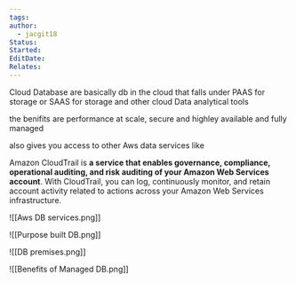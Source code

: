 ```yaml
---
tags: 
author:
  - jacgit18
Status: 
Started: 
EditDate: 
Relates:
---
```

Cloud Database are basically db in the cloud that falls under PAAS for storage or SAAS for storage and other cloud Data analytical tools 

the benifits are performance at scale, secure and highley available and fully managed

also gives you access to other Aws data services like

Amazon CloudTrail is **a service that enables governance, compliance, operational auditing, and risk auditing of your Amazon Web Services account**. With CloudTrail, you can log, continuously monitor, and retain account activity related to actions across your Amazon Web Services infrastructure.

![[Aws DB services.png]]

![[Purpose built DB.png]]

![[DB premises.png]]

![[Benefits of Managed DB.png]]